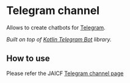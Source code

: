 # Telegram channel

Allows to create chatbots for [Telegram](https://core.telegram.org/bots).

_Built on top of [Kotlin Telegram Bot](https://github.com/kotlin-telegram-bot/kotlin-telegram-bot) library._

## How to use

Please refer the JAICF [Telegram channel page](https://help.jaicf.com/Telegram)
